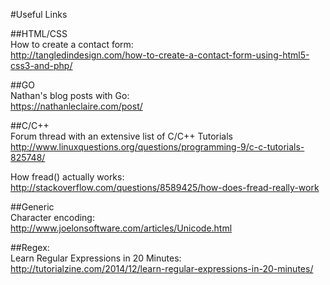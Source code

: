 #Useful Links

##HTML/CSS<br>
How to create a contact form:<br>
http://tangledindesign.com/how-to-create-a-contact-form-using-html5-css3-and-php/

##GO<br>
Nathan's blog posts with Go:<br>
https://nathanleclaire.com/post/

##C/C++<br>
Forum thread with an extensive list of C/C++ Tutorials<br>
http://www.linuxquestions.org/questions/programming-9/c-c-tutorials-825748/

How fread() actually works:<br>
http://stackoverflow.com/questions/8589425/how-does-fread-really-work

##Generic<br>
Character encoding:<br>
http://www.joelonsoftware.com/articles/Unicode.html

##Regex:<br>
Learn Regular Expressions in 20 Minutes:<br>
http://tutorialzine.com/2014/12/learn-regular-expressions-in-20-minutes/
